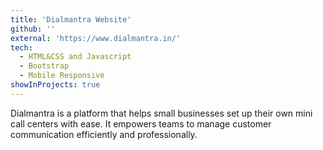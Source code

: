 ```yaml
---
title: 'Dialmantra Website'
github: ''
external: 'https://www.dialmantra.in/'
tech:
  - HTML&CSS and Javascript
  - Bootstrap
  - Mobile Responsive
showInProjects: true
---
```


Dialmantra is a platform that helps small businesses set up their own mini call centers with ease. It empowers teams to manage customer communication efficiently and professionally.

